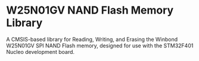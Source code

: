 # W25N01GV NAND Flash Memory Library
A CMSIS-based library for Reading, Writing, and Erasing the Winbond W25N01GV SPI NAND Flash memory, designed for use with the STM32F401 Nucleo development board.